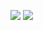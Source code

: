 [![](https://images.microbadger.com/badges/image/chaosengine/torbrowser-vnc.svg)](https://microbadger.com/images/chaosengine/torbrowser-vnc "Get your own image badge on microbadger.com")
[![](https://images.microbadger.com/badges/version/chaosengine/torbrowser-vnc.svg)](https://microbadger.com/images/chaosengine/torbrowser-vnc "Get your own version badge on microbadger.com")
